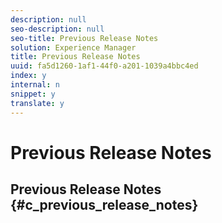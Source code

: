 ```yaml
---
description: null
seo-description: null
seo-title: Previous Release Notes
solution: Experience Manager
title: Previous Release Notes
uuid: fa5d1260-1af1-44f0-a201-1039a4bbc4ed
index: y
internal: n
snippet: y
translate: y
---
```


# Previous Release Notes

## Previous Release Notes {#c_previous_release_notes}

<!-- c_previous_release_notes.dita -->


